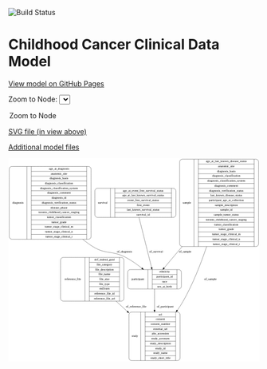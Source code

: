 <link rel='stylesheet' href="assets/style.css">
<link rel='stylesheet' href="https://unpkg.com/leaflet@1.5.1/dist/leaflet.css" integrity="sha512-xwE/Az9zrjBIphAcBb3F6JVqxf46+CDLwfLMHloNu6KEQCAWi6HcDUbeOfBIptF7tcCzusKFjFw2yuvEpDL9wQ==" crossorigin="">
<script type="text/javascript" src="https://code.jquery.com/jquery-3.2.1.min.js"></script>
<script type="text/javascript"  src="https://unpkg.com/leaflet@1.5.1/dist/leaflet.js"></script>
<script type="text/javascript" src="assets/actions.js"></script>

![Build Status](https://github.com/CBIIT/c3d-model/actions/workflows/model-test-and-deploy.yml/badge.svg)

# Childhood Cancer Clinical Data Model

[View model on GitHub Pages](https://cbiit.github.io/c3d-model/)


Zoom to Node: <select id="node_select">
  <option value="">Zoom to Node</option>
</select>
<div id="model"></div>

<p>
<a href="./model-desc/c3d-model.svg">SVG file (in view above)</a>
<p>
<a href="./model-desc">Additional model files</a>
<div id='graph' style='display:off;'>
<svg width="1193pt" height="964pt"
 viewBox="0.00 0.00 1193.00 964.00" xmlns="http://www.w3.org/2000/svg" xmlns:xlink="http://www.w3.org/1999/xlink">
<g id="graph0" class="graph" transform="scale(1 1) rotate(0) translate(4 960)">
<title>Perl</title>
<polygon fill="#ffffff" stroke="transparent" points="-4,4 -4,-960 1189,-960 1189,4 -4,4"/>
<!-- reference_file -->
<g id="node1" class="node">
<title>reference_file</title>
<path fill="none" stroke="#000000" d="M256,-282.5C256,-282.5 533,-282.5 533,-282.5 539,-282.5 545,-288.5 545,-294.5 545,-294.5 545,-477.5 545,-477.5 545,-483.5 539,-489.5 533,-489.5 533,-489.5 256,-489.5 256,-489.5 250,-489.5 244,-483.5 244,-477.5 244,-477.5 244,-294.5 244,-294.5 244,-288.5 250,-282.5 256,-282.5"/>
<text text-anchor="middle" x="302" y="-382.3" font-family="Times,serif" font-size="14.00" fill="#000000">reference_file</text>
<polyline fill="none" stroke="#000000" points="360,-282.5 360,-489.5 "/>
<text text-anchor="middle" x="370.5" y="-382.3" font-family="Times,serif" font-size="14.00" fill="#000000"> </text>
<polyline fill="none" stroke="#000000" points="381,-282.5 381,-489.5 "/>
<text text-anchor="middle" x="452.5" y="-474.3" font-family="Times,serif" font-size="14.00" fill="#000000">dcf_indexd_guid</text>
<polyline fill="none" stroke="#000000" points="381,-466.5 524,-466.5 "/>
<text text-anchor="middle" x="452.5" y="-451.3" font-family="Times,serif" font-size="14.00" fill="#000000">file_category</text>
<polyline fill="none" stroke="#000000" points="381,-443.5 524,-443.5 "/>
<text text-anchor="middle" x="452.5" y="-428.3" font-family="Times,serif" font-size="14.00" fill="#000000">file_description</text>
<polyline fill="none" stroke="#000000" points="381,-420.5 524,-420.5 "/>
<text text-anchor="middle" x="452.5" y="-405.3" font-family="Times,serif" font-size="14.00" fill="#000000">file_name</text>
<polyline fill="none" stroke="#000000" points="381,-397.5 524,-397.5 "/>
<text text-anchor="middle" x="452.5" y="-382.3" font-family="Times,serif" font-size="14.00" fill="#000000">file_size</text>
<polyline fill="none" stroke="#000000" points="381,-374.5 524,-374.5 "/>
<text text-anchor="middle" x="452.5" y="-359.3" font-family="Times,serif" font-size="14.00" fill="#000000">file_type</text>
<polyline fill="none" stroke="#000000" points="381,-351.5 524,-351.5 "/>
<text text-anchor="middle" x="452.5" y="-336.3" font-family="Times,serif" font-size="14.00" fill="#000000">md5sum</text>
<polyline fill="none" stroke="#000000" points="381,-328.5 524,-328.5 "/>
<text text-anchor="middle" x="452.5" y="-313.3" font-family="Times,serif" font-size="14.00" fill="#000000">reference_file_id</text>
<polyline fill="none" stroke="#000000" points="381,-305.5 524,-305.5 "/>
<text text-anchor="middle" x="452.5" y="-290.3" font-family="Times,serif" font-size="14.00" fill="#000000">reference_file_url</text>
<polyline fill="none" stroke="#000000" points="524,-282.5 524,-489.5 "/>
<text text-anchor="middle" x="534.5" y="-382.3" font-family="Times,serif" font-size="14.00" fill="#000000"> </text>
</g>
<!-- study -->
<g id="node4" class="node">
<title>study</title>
<path fill="none" stroke="#000000" d="M581,-.5C581,-.5 800,-.5 800,-.5 806,-.5 812,-6.5 812,-12.5 812,-12.5 812,-218.5 812,-218.5 812,-224.5 806,-230.5 800,-230.5 800,-230.5 581,-230.5 581,-230.5 575,-230.5 569,-224.5 569,-218.5 569,-218.5 569,-12.5 569,-12.5 569,-6.5 575,-.5 581,-.5"/>
<text text-anchor="middle" x="597" y="-111.8" font-family="Times,serif" font-size="14.00" fill="#000000">study</text>
<polyline fill="none" stroke="#000000" points="625,-.5 625,-230.5 "/>
<text text-anchor="middle" x="635.5" y="-111.8" font-family="Times,serif" font-size="14.00" fill="#000000"> </text>
<polyline fill="none" stroke="#000000" points="646,-.5 646,-230.5 "/>
<text text-anchor="middle" x="718.5" y="-215.3" font-family="Times,serif" font-size="14.00" fill="#000000">acl</text>
<polyline fill="none" stroke="#000000" points="646,-207.5 791,-207.5 "/>
<text text-anchor="middle" x="718.5" y="-192.3" font-family="Times,serif" font-size="14.00" fill="#000000">consent</text>
<polyline fill="none" stroke="#000000" points="646,-184.5 791,-184.5 "/>
<text text-anchor="middle" x="718.5" y="-169.3" font-family="Times,serif" font-size="14.00" fill="#000000">consent_number</text>
<polyline fill="none" stroke="#000000" points="646,-161.5 791,-161.5 "/>
<text text-anchor="middle" x="718.5" y="-146.3" font-family="Times,serif" font-size="14.00" fill="#000000">external_url</text>
<polyline fill="none" stroke="#000000" points="646,-138.5 791,-138.5 "/>
<text text-anchor="middle" x="718.5" y="-123.3" font-family="Times,serif" font-size="14.00" fill="#000000">phs_accession</text>
<polyline fill="none" stroke="#000000" points="646,-115.5 791,-115.5 "/>
<text text-anchor="middle" x="718.5" y="-100.3" font-family="Times,serif" font-size="14.00" fill="#000000">study_acronym</text>
<polyline fill="none" stroke="#000000" points="646,-92.5 791,-92.5 "/>
<text text-anchor="middle" x="718.5" y="-77.3" font-family="Times,serif" font-size="14.00" fill="#000000">study_description</text>
<polyline fill="none" stroke="#000000" points="646,-69.5 791,-69.5 "/>
<text text-anchor="middle" x="718.5" y="-54.3" font-family="Times,serif" font-size="14.00" fill="#000000">study_id</text>
<polyline fill="none" stroke="#000000" points="646,-46.5 791,-46.5 "/>
<text text-anchor="middle" x="718.5" y="-31.3" font-family="Times,serif" font-size="14.00" fill="#000000">study_name</text>
<polyline fill="none" stroke="#000000" points="646,-23.5 791,-23.5 "/>
<text text-anchor="middle" x="718.5" y="-8.3" font-family="Times,serif" font-size="14.00" fill="#000000">study_short_title</text>
<polyline fill="none" stroke="#000000" points="791,-.5 791,-230.5 "/>
<text text-anchor="middle" x="801.5" y="-111.8" font-family="Times,serif" font-size="14.00" fill="#000000"> </text>
</g>
<!-- reference_file&#45;&gt;study -->
<g id="edge6" class="edge">
<title>reference_file&#45;&gt;study</title>
<path fill="none" stroke="#000000" d="M508.0948,-282.1912C525.4987,-266.2867 543.5746,-249.768 561.2857,-233.5827"/>
<polygon fill="#000000" stroke="#000000" points="563.83,-235.9989 568.8508,-226.6693 559.1078,-230.8316 563.83,-235.9989"/>
<text text-anchor="middle" x="603" y="-252.8" font-family="Times,serif" font-size="14.00" fill="#000000">of_reference_file</text>
</g>
<!-- diagnosis -->
<g id="node2" class="node">
<title>diagnosis</title>
<path fill="none" stroke="#000000" d="M12,-576C12,-576 377,-576 377,-576 383,-576 389,-582 389,-588 389,-588 389,-909 389,-909 389,-915 383,-921 377,-921 377,-921 12,-921 12,-921 6,-921 0,-915 0,-909 0,-909 0,-588 0,-588 0,-582 6,-576 12,-576"/>
<text text-anchor="middle" x="42" y="-744.8" font-family="Times,serif" font-size="14.00" fill="#000000">diagnosis</text>
<polyline fill="none" stroke="#000000" points="84,-576 84,-921 "/>
<text text-anchor="middle" x="94.5" y="-744.8" font-family="Times,serif" font-size="14.00" fill="#000000"> </text>
<polyline fill="none" stroke="#000000" points="105,-576 105,-921 "/>
<text text-anchor="middle" x="236.5" y="-905.8" font-family="Times,serif" font-size="14.00" fill="#000000">age_at_diagnosis</text>
<polyline fill="none" stroke="#000000" points="105,-898 368,-898 "/>
<text text-anchor="middle" x="236.5" y="-882.8" font-family="Times,serif" font-size="14.00" fill="#000000">anatomic_site</text>
<polyline fill="none" stroke="#000000" points="105,-875 368,-875 "/>
<text text-anchor="middle" x="236.5" y="-859.8" font-family="Times,serif" font-size="14.00" fill="#000000">diagnosis_basis</text>
<polyline fill="none" stroke="#000000" points="105,-852 368,-852 "/>
<text text-anchor="middle" x="236.5" y="-836.8" font-family="Times,serif" font-size="14.00" fill="#000000">diagnosis_classification</text>
<polyline fill="none" stroke="#000000" points="105,-829 368,-829 "/>
<text text-anchor="middle" x="236.5" y="-813.8" font-family="Times,serif" font-size="14.00" fill="#000000">diagnosis_classification_system</text>
<polyline fill="none" stroke="#000000" points="105,-806 368,-806 "/>
<text text-anchor="middle" x="236.5" y="-790.8" font-family="Times,serif" font-size="14.00" fill="#000000">diagnosis_comment</text>
<polyline fill="none" stroke="#000000" points="105,-783 368,-783 "/>
<text text-anchor="middle" x="236.5" y="-767.8" font-family="Times,serif" font-size="14.00" fill="#000000">diagnosis_id</text>
<polyline fill="none" stroke="#000000" points="105,-760 368,-760 "/>
<text text-anchor="middle" x="236.5" y="-744.8" font-family="Times,serif" font-size="14.00" fill="#000000">diagnosis_verification_status</text>
<polyline fill="none" stroke="#000000" points="105,-737 368,-737 "/>
<text text-anchor="middle" x="236.5" y="-721.8" font-family="Times,serif" font-size="14.00" fill="#000000">disease_phase</text>
<polyline fill="none" stroke="#000000" points="105,-714 368,-714 "/>
<text text-anchor="middle" x="236.5" y="-698.8" font-family="Times,serif" font-size="14.00" fill="#000000">toronto_childhood_cancer_staging</text>
<polyline fill="none" stroke="#000000" points="105,-691 368,-691 "/>
<text text-anchor="middle" x="236.5" y="-675.8" font-family="Times,serif" font-size="14.00" fill="#000000">tumor_classification</text>
<polyline fill="none" stroke="#000000" points="105,-668 368,-668 "/>
<text text-anchor="middle" x="236.5" y="-652.8" font-family="Times,serif" font-size="14.00" fill="#000000">tumor_grade</text>
<polyline fill="none" stroke="#000000" points="105,-645 368,-645 "/>
<text text-anchor="middle" x="236.5" y="-629.8" font-family="Times,serif" font-size="14.00" fill="#000000">tumor_stage_clinical_m</text>
<polyline fill="none" stroke="#000000" points="105,-622 368,-622 "/>
<text text-anchor="middle" x="236.5" y="-606.8" font-family="Times,serif" font-size="14.00" fill="#000000">tumor_stage_clinical_n</text>
<polyline fill="none" stroke="#000000" points="105,-599 368,-599 "/>
<text text-anchor="middle" x="236.5" y="-583.8" font-family="Times,serif" font-size="14.00" fill="#000000">tumor_stage_clinical_t</text>
<polyline fill="none" stroke="#000000" points="368,-576 368,-921 "/>
<text text-anchor="middle" x="378.5" y="-744.8" font-family="Times,serif" font-size="14.00" fill="#000000"> </text>
</g>
<!-- participant -->
<g id="node5" class="node">
<title>participant</title>
<path fill="none" stroke="#000000" d="M575,-340C575,-340 806,-340 806,-340 812,-340 818,-346 818,-352 818,-352 818,-420 818,-420 818,-426 812,-432 806,-432 806,-432 575,-432 575,-432 569,-432 563,-426 563,-420 563,-420 563,-352 563,-352 563,-346 569,-340 575,-340"/>
<text text-anchor="middle" x="611" y="-382.3" font-family="Times,serif" font-size="14.00" fill="#000000">participant</text>
<polyline fill="none" stroke="#000000" points="659,-340 659,-432 "/>
<text text-anchor="middle" x="669.5" y="-382.3" font-family="Times,serif" font-size="14.00" fill="#000000"> </text>
<polyline fill="none" stroke="#000000" points="680,-340 680,-432 "/>
<text text-anchor="middle" x="738.5" y="-416.8" font-family="Times,serif" font-size="14.00" fill="#000000">ethnicity</text>
<polyline fill="none" stroke="#000000" points="680,-409 797,-409 "/>
<text text-anchor="middle" x="738.5" y="-393.8" font-family="Times,serif" font-size="14.00" fill="#000000">participant_id</text>
<polyline fill="none" stroke="#000000" points="680,-386 797,-386 "/>
<text text-anchor="middle" x="738.5" y="-370.8" font-family="Times,serif" font-size="14.00" fill="#000000">race</text>
<polyline fill="none" stroke="#000000" points="680,-363 797,-363 "/>
<text text-anchor="middle" x="738.5" y="-347.8" font-family="Times,serif" font-size="14.00" fill="#000000">sex_at_birth</text>
<polyline fill="none" stroke="#000000" points="797,-340 797,-432 "/>
<text text-anchor="middle" x="807.5" y="-382.3" font-family="Times,serif" font-size="14.00" fill="#000000"> </text>
</g>
<!-- diagnosis&#45;&gt;participant -->
<g id="edge1" class="edge">
<title>diagnosis&#45;&gt;participant</title>
<path fill="none" stroke="#000000" d="M349.4228,-575.8497C364.9082,-563.0988 381.0215,-551.2433 397.5,-541 459.4507,-502.4902 488.8879,-523.8551 553.5,-490 580.3551,-475.9286 607.4576,-456.6604 630.3872,-438.5308"/>
<polygon fill="#000000" stroke="#000000" points="632.702,-441.1609 638.3164,-432.176 628.3244,-435.6987 632.702,-441.1609"/>
<text text-anchor="middle" x="548" y="-511.8" font-family="Times,serif" font-size="14.00" fill="#000000">of_diagnosis</text>
</g>
<!-- survival -->
<g id="node3" class="node">
<title>survival</title>
<path fill="none" stroke="#000000" d="M419,-679.5C419,-679.5 780,-679.5 780,-679.5 786,-679.5 792,-685.5 792,-691.5 792,-691.5 792,-805.5 792,-805.5 792,-811.5 786,-817.5 780,-817.5 780,-817.5 419,-817.5 419,-817.5 413,-817.5 407,-811.5 407,-805.5 407,-805.5 407,-691.5 407,-691.5 407,-685.5 413,-679.5 419,-679.5"/>
<text text-anchor="middle" x="444" y="-744.8" font-family="Times,serif" font-size="14.00" fill="#000000">survival</text>
<polyline fill="none" stroke="#000000" points="481,-679.5 481,-817.5 "/>
<text text-anchor="middle" x="491.5" y="-744.8" font-family="Times,serif" font-size="14.00" fill="#000000"> </text>
<polyline fill="none" stroke="#000000" points="502,-679.5 502,-817.5 "/>
<text text-anchor="middle" x="636.5" y="-802.3" font-family="Times,serif" font-size="14.00" fill="#000000">age_at_event_free_survival_status</text>
<polyline fill="none" stroke="#000000" points="502,-794.5 771,-794.5 "/>
<text text-anchor="middle" x="636.5" y="-779.3" font-family="Times,serif" font-size="14.00" fill="#000000">age_at_last_known_survival_status</text>
<polyline fill="none" stroke="#000000" points="502,-771.5 771,-771.5 "/>
<text text-anchor="middle" x="636.5" y="-756.3" font-family="Times,serif" font-size="14.00" fill="#000000">event_free_survival_status</text>
<polyline fill="none" stroke="#000000" points="502,-748.5 771,-748.5 "/>
<text text-anchor="middle" x="636.5" y="-733.3" font-family="Times,serif" font-size="14.00" fill="#000000">first_event</text>
<polyline fill="none" stroke="#000000" points="502,-725.5 771,-725.5 "/>
<text text-anchor="middle" x="636.5" y="-710.3" font-family="Times,serif" font-size="14.00" fill="#000000">last_known_survival_status</text>
<polyline fill="none" stroke="#000000" points="502,-702.5 771,-702.5 "/>
<text text-anchor="middle" x="636.5" y="-687.3" font-family="Times,serif" font-size="14.00" fill="#000000">survival_id</text>
<polyline fill="none" stroke="#000000" points="771,-679.5 771,-817.5 "/>
<text text-anchor="middle" x="781.5" y="-744.8" font-family="Times,serif" font-size="14.00" fill="#000000"> </text>
</g>
<!-- survival&#45;&gt;participant -->
<g id="edge2" class="edge">
<title>survival&#45;&gt;participant</title>
<path fill="none" stroke="#000000" d="M616.8306,-679.4633C634.1342,-610.5342 660.3989,-505.9081 676.4471,-441.9801"/>
<polygon fill="#000000" stroke="#000000" points="679.8918,-442.6324 678.932,-432.0812 673.1025,-440.928 679.8918,-442.6324"/>
<text text-anchor="middle" x="698" y="-511.8" font-family="Times,serif" font-size="14.00" fill="#000000">of_survival</text>
</g>
<!-- participant&#45;&gt;study -->
<g id="edge3" class="edge">
<title>participant&#45;&gt;study</title>
<path fill="none" stroke="#000000" d="M690.5,-339.8067C690.5,-312.4079 690.5,-276.2314 690.5,-240.9491"/>
<polygon fill="#000000" stroke="#000000" points="694.0001,-240.5361 690.5,-230.5362 687.0001,-240.5362 694.0001,-240.5361"/>
<text text-anchor="middle" x="741" y="-252.8" font-family="Times,serif" font-size="14.00" fill="#000000">of_participant</text>
</g>
<!-- sample -->
<g id="node6" class="node">
<title>sample</title>
<path fill="none" stroke="#000000" d="M822,-541.5C822,-541.5 1173,-541.5 1173,-541.5 1179,-541.5 1185,-547.5 1185,-553.5 1185,-553.5 1185,-943.5 1185,-943.5 1185,-949.5 1179,-955.5 1173,-955.5 1173,-955.5 822,-955.5 822,-955.5 816,-955.5 810,-949.5 810,-943.5 810,-943.5 810,-553.5 810,-553.5 810,-547.5 816,-541.5 822,-541.5"/>
<text text-anchor="middle" x="844" y="-744.8" font-family="Times,serif" font-size="14.00" fill="#000000">sample</text>
<polyline fill="none" stroke="#000000" points="878,-541.5 878,-955.5 "/>
<text text-anchor="middle" x="888.5" y="-744.8" font-family="Times,serif" font-size="14.00" fill="#000000"> </text>
<polyline fill="none" stroke="#000000" points="899,-541.5 899,-955.5 "/>
<text text-anchor="middle" x="1031.5" y="-940.3" font-family="Times,serif" font-size="14.00" fill="#000000">age_at_last_known_disease_status</text>
<polyline fill="none" stroke="#000000" points="899,-932.5 1164,-932.5 "/>
<text text-anchor="middle" x="1031.5" y="-917.3" font-family="Times,serif" font-size="14.00" fill="#000000">anatomic_site</text>
<polyline fill="none" stroke="#000000" points="899,-909.5 1164,-909.5 "/>
<text text-anchor="middle" x="1031.5" y="-894.3" font-family="Times,serif" font-size="14.00" fill="#000000">diagnosis_basis</text>
<polyline fill="none" stroke="#000000" points="899,-886.5 1164,-886.5 "/>
<text text-anchor="middle" x="1031.5" y="-871.3" font-family="Times,serif" font-size="14.00" fill="#000000">diagnosis_classification</text>
<polyline fill="none" stroke="#000000" points="899,-863.5 1164,-863.5 "/>
<text text-anchor="middle" x="1031.5" y="-848.3" font-family="Times,serif" font-size="14.00" fill="#000000">diagnosis_classification_system</text>
<polyline fill="none" stroke="#000000" points="899,-840.5 1164,-840.5 "/>
<text text-anchor="middle" x="1031.5" y="-825.3" font-family="Times,serif" font-size="14.00" fill="#000000">diagnosis_comment</text>
<polyline fill="none" stroke="#000000" points="899,-817.5 1164,-817.5 "/>
<text text-anchor="middle" x="1031.5" y="-802.3" font-family="Times,serif" font-size="14.00" fill="#000000">diagnosis_verification_status</text>
<polyline fill="none" stroke="#000000" points="899,-794.5 1164,-794.5 "/>
<text text-anchor="middle" x="1031.5" y="-779.3" font-family="Times,serif" font-size="14.00" fill="#000000">last_known_disease_status</text>
<polyline fill="none" stroke="#000000" points="899,-771.5 1164,-771.5 "/>
<text text-anchor="middle" x="1031.5" y="-756.3" font-family="Times,serif" font-size="14.00" fill="#000000">participant_age_at_collection</text>
<polyline fill="none" stroke="#000000" points="899,-748.5 1164,-748.5 "/>
<text text-anchor="middle" x="1031.5" y="-733.3" font-family="Times,serif" font-size="14.00" fill="#000000">sample_description</text>
<polyline fill="none" stroke="#000000" points="899,-725.5 1164,-725.5 "/>
<text text-anchor="middle" x="1031.5" y="-710.3" font-family="Times,serif" font-size="14.00" fill="#000000">sample_id</text>
<polyline fill="none" stroke="#000000" points="899,-702.5 1164,-702.5 "/>
<text text-anchor="middle" x="1031.5" y="-687.3" font-family="Times,serif" font-size="14.00" fill="#000000">sample_tumor_status</text>
<polyline fill="none" stroke="#000000" points="899,-679.5 1164,-679.5 "/>
<text text-anchor="middle" x="1031.5" y="-664.3" font-family="Times,serif" font-size="14.00" fill="#000000">toronto_childhood_cancer_staging</text>
<polyline fill="none" stroke="#000000" points="899,-656.5 1164,-656.5 "/>
<text text-anchor="middle" x="1031.5" y="-641.3" font-family="Times,serif" font-size="14.00" fill="#000000">tumor_classification</text>
<polyline fill="none" stroke="#000000" points="899,-633.5 1164,-633.5 "/>
<text text-anchor="middle" x="1031.5" y="-618.3" font-family="Times,serif" font-size="14.00" fill="#000000">tumor_grade</text>
<polyline fill="none" stroke="#000000" points="899,-610.5 1164,-610.5 "/>
<text text-anchor="middle" x="1031.5" y="-595.3" font-family="Times,serif" font-size="14.00" fill="#000000">tumor_stage_clinical_m</text>
<polyline fill="none" stroke="#000000" points="899,-587.5 1164,-587.5 "/>
<text text-anchor="middle" x="1031.5" y="-572.3" font-family="Times,serif" font-size="14.00" fill="#000000">tumor_stage_clinical_n</text>
<polyline fill="none" stroke="#000000" points="899,-564.5 1164,-564.5 "/>
<text text-anchor="middle" x="1031.5" y="-549.3" font-family="Times,serif" font-size="14.00" fill="#000000">tumor_stage_clinical_t</text>
<polyline fill="none" stroke="#000000" points="1164,-541.5 1164,-955.5 "/>
<text text-anchor="middle" x="1174.5" y="-744.8" font-family="Times,serif" font-size="14.00" fill="#000000"> </text>
</g>
<!-- sample&#45;&gt;study -->
<g id="edge5" class="edge">
<title>sample&#45;&gt;study</title>
<path fill="none" stroke="#000000" d="M938.093,-541.3057C910.0201,-457.9409 872.478,-362.6514 826.5,-282 818.2331,-267.4988 808.704,-252.9827 798.606,-238.8996"/>
<polygon fill="#000000" stroke="#000000" points="801.3192,-236.6799 792.5999,-230.6611 795.6627,-240.8036 801.3192,-236.6799"/>
<text text-anchor="middle" x="956" y="-382.3" font-family="Times,serif" font-size="14.00" fill="#000000">of_sample</text>
</g>
<!-- sample&#45;&gt;participant -->
<g id="edge4" class="edge">
<title>sample&#45;&gt;participant</title>
<path fill="none" stroke="#000000" d="M822.0316,-541.3102C790.2337,-503.7637 759.72,-467.7337 736.1013,-439.8452"/>
<polygon fill="#000000" stroke="#000000" points="738.7608,-437.5697 729.6271,-432.2006 733.419,-442.0937 738.7608,-437.5697"/>
<text text-anchor="middle" x="836" y="-511.8" font-family="Times,serif" font-size="14.00" fill="#000000">of_sample</text>
</g>
</g>
</svg>
</div>
